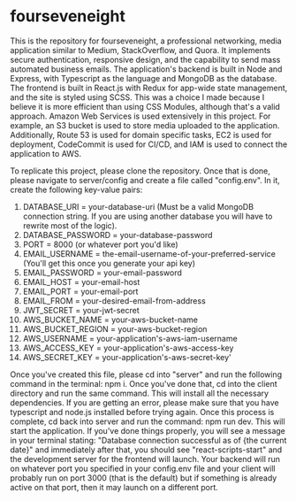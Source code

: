 # fourseveneight

This is the repository for fourseveneight, a professional networking, media application similar to Medium, StackOverflow, and Quora. It implements secure authentication, responsive design, and the capability to send mass automated business emails. The application's backend is built in Node and Express, with Typescript as the language and MongoDB as the database. The frontend is built in React.js with Redux for app-wide state management, and the site is styled using SCSS. This was a choice I made because I believe it is more efficient than using CSS Modules, although that's a valid approach. Amazon Web Services is used extensively in this project. For example, an S3 bucket is used to store media uploaded to the application. Additionally, Route 53 is used for domain specific tasks, EC2 is used for deployment, CodeCommit is used for CI/CD, and IAM is used to connect the application to AWS.

To replicate this project, please clone the repository. Once that is done, please navigate to server/config and create a file called "config.env". In it, create the following key-value pairs:

1. DATABASE_URI = your-database-uri (Must be a valid MongoDB connection string. If you are using another database you will have to rewrite most of the logic).
2. DATABASE_PASSWORD = your-database-password
3. PORT = 8000 (or whatever port you'd like)
4. EMAIL_USERNAME = the-email-username-of-your-preferred-service (You'll get this once you generate your api key)
5. EMAIL_PASSWORD = your-email-password
6. EMAIL_HOST = your-email-host
7. EMAIL_PORT = your-email-port
8. EMAIL_FROM = your-desired-email-from-address
9. JWT_SECRET = your-jwt-secret
10. AWS_BUCKET_NAME = your-aws-bucket-name
11. AWS_BUCKET_REGION = your-aws-bucket-region
12. AWS_USERNAME = your-application's-aws-iam-username
13. AWS_ACCESS_KEY = your-application's-aws-access-key
14. AWS_SECRET_KEY = your-application's-aws-secret-key'

Once you've created this file, please cd into "server" and run the following command in the terminal: npm i. Once you've done that, cd into the client directory and run the same command. This will install all the necessary dependencies. If you are getting an error, please make sure that you have typescript and node.js installed before trying again. Once this process is complete, cd back into server and run the command: npm run dev. This will start the application. If you've done things properly, you will see a message in your terminal stating: "Database connection successful as of {the current date}" and immediately after that, you should see "react-scripts-start" and the development server for the frontend will launch. Your backend will run on whatever port you specified in your config.env file and your client will probably run on port 3000 (that is the default) but if something is already active on that port, then it may launch on a different port.
